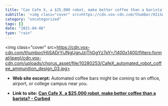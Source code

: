 ```yaml
---
title: "Can Cafe X, a $25,000 robot, make better coffee than a barista? - Curbed"
subtitle: '<img class="cover" src=https://cdn.vox-cdn.com/thumbor/HIiSADrYiJNgUgnJzjThGgYz7pY=/1400x1400/filter...'
category: "uncategorized"
tags: []
date: "2021-04-06"
type: "rain"
---
```

<img class="cover" src=https://cdn.vox-cdn.com/thumbor/HIiSADrYiJNgUgnJzjThGgYz7pY=/1400x1400/filters:format(jpeg)/cdn.vox-cdn.com/uploads/chorus_asset/file/10280253/CafeX_automated_robot_coffee_ammunition_design_03.jpg>



* **Web site excerpt:** Automated coffee bars might be coming to an office, airport, or college campus near you.

* **Link to site:** **[Can Cafe X, a $25,000 robot, make better coffee than a barista? - Curbed](https://www.curbed.com/2018/2/23/17041842/cafe-x-automated-coffee-robot-ammunition-design)**